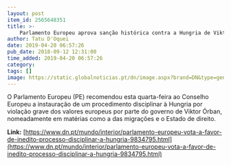 ```yaml
---
layout: post
item_id: 2565648351
title: >-
    Parlamento Europeu aprova sanção histórica contra a Hungria de Viktor Órban
author: Tatu D'Oquei
date: 2019-04-20 06:57:26
pub_date: 2018-09-12 12:31:00
time_added: 2019-04-20 06:57:26
category: 
tags: []
image: https://static.globalnoticias.pt/dn/image.aspx?brand=DN&type=generate&guid=4ac09bed-f52f-4a69-a9a5-4d79ca3b36fe&w=800&h=420&watermark=true&t=20180912123100
---
```


O Parlamento Europeu (PE) recomendou esta quarta-feira ao Conselho Europeu a instauração de um procedimento disciplinar à Hungria por violação grave dos valores europeus por parte do governo de Viktor Órban, nomeadamente em matérias como a das migrações e o Estado de direito.

**Link:** [https://www.dn.pt/mundo/interior/parlamento-europeu-vota-a-favor-de-inedito-processo-disciplinar-a-hungria-9834795.html](https://www.dn.pt/mundo/interior/parlamento-europeu-vota-a-favor-de-inedito-processo-disciplinar-a-hungria-9834795.html)

